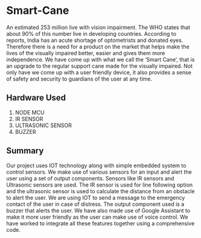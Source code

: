# Smart-Cane

An estimated 253 million live with vision impairment. The WHO states that about 90% of this number live in developing countries. According to reports, India has an acute shortage of optometrists and donated eyes. Therefore there is a need for a product on the market that helps make the lives of the visually impaired better, easier and gives them more independence.
We have come up with what we call the ‘Smart Cane’, that is an upgrade to the regular support cane made for the visually impaired. Not only have we come up with a user friendly device, it also provides a sense of safety and security to guardians of the user at any time.

## Hardware Used
1. NODE MCU 
2. IR SENSOR
3. ULTRASONIC SENSOR
4. BUZZER

## Summary
Our project uses IOT technology along with simple embedded system to control sensors.
We make use of various sensors for an input and alert the user using a set of output components. 
Sensors like IR sensors and Ultrasonic sensors are used.
The IR sensor is used for line following option and the ultrasonic sensor is used to calculate the distance from an obstacle to alert the user.
We are using IOT to send a message to the emergency contact of the user in case of distress.
The output component used is a buzzer that alerts the user.
We have also made use of Google Assistant to make it more user friendly as the user can make use of voice control.
We have worked to integrate all these features together using a comprehensive code.
